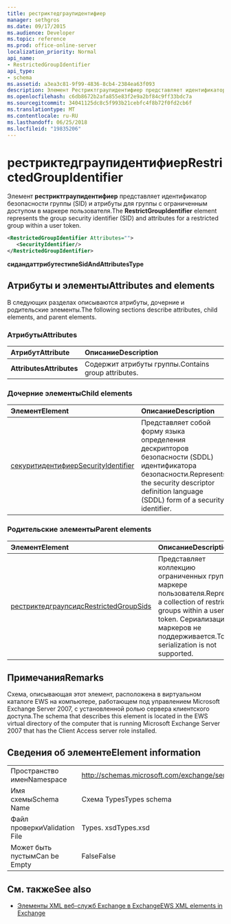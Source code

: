 ```yaml
---
title: рестриктедграупидентифиер
manager: sethgros
ms.date: 09/17/2015
ms.audience: Developer
ms.topic: reference
ms.prod: office-online-server
localization_priority: Normal
api_name:
- RestrictedGroupIdentifier
api_type:
- schema
ms.assetid: a3ea3c81-9f99-4836-8cb4-2384ea63f093
description: Элемент Рестриктграупидентифиер представляет идентификатор безопасности группы (SID) и атрибуты для группы с ограниченным доступом в маркере пользователя.
ms.openlocfilehash: c6db8672b2afa855e83f2e9a2bf84c9ff33bdc7a
ms.sourcegitcommit: 34041125dc8c5f993b21cebfc4f8b72f0fd2cb6f
ms.translationtype: MT
ms.contentlocale: ru-RU
ms.lasthandoff: 06/25/2018
ms.locfileid: "19835206"
---
```

# <a name="restrictedgroupidentifier"></a><span data-ttu-id="0da73-103">рестриктедграупидентифиер</span><span class="sxs-lookup"><span data-stu-id="0da73-103">RestrictedGroupIdentifier</span></span>

<span data-ttu-id="0da73-104">Элемент **рестриктграупидентифиер** представляет идентификатор безопасности группы (SID) и атрибуты для группы с ограниченным доступом в маркере пользователя.</span><span class="sxs-lookup"><span data-stu-id="0da73-104">The **RestrictGroupIdentifier** element represents the group security identifier (SID) and attributes for a restricted group within a user token.</span></span> 
  
```xml
<RestrictedGroupIdentifier Attributes="">
   <SecurityIdentifier/>
</RestrictedGroupIdentifier>
```

 <span data-ttu-id="0da73-105">**сидандаттрибутестипе**</span><span class="sxs-lookup"><span data-stu-id="0da73-105">**SidAndAttributesType**</span></span>
## <a name="attributes-and-elements"></a><span data-ttu-id="0da73-106">Атрибуты и элементы</span><span class="sxs-lookup"><span data-stu-id="0da73-106">Attributes and elements</span></span>

<span data-ttu-id="0da73-107">В следующих разделах описываются атрибуты, дочерние и родительские элементы.</span><span class="sxs-lookup"><span data-stu-id="0da73-107">The following sections describe attributes, child elements, and parent elements.</span></span>
  
### <a name="attributes"></a><span data-ttu-id="0da73-108">Атрибуты</span><span class="sxs-lookup"><span data-stu-id="0da73-108">Attributes</span></span>

|<span data-ttu-id="0da73-109">**Атрибут**</span><span class="sxs-lookup"><span data-stu-id="0da73-109">**Attribute**</span></span>|<span data-ttu-id="0da73-110">**Описание**</span><span class="sxs-lookup"><span data-stu-id="0da73-110">**Description**</span></span>|
|:-----|:-----|
|<span data-ttu-id="0da73-111">**Attributes**</span><span class="sxs-lookup"><span data-stu-id="0da73-111">**Attributes**</span></span> <br/> |<span data-ttu-id="0da73-112">Содержит атрибуты группы.</span><span class="sxs-lookup"><span data-stu-id="0da73-112">Contains group attributes.</span></span>  <br/> |
   
### <a name="child-elements"></a><span data-ttu-id="0da73-113">Дочерние элементы</span><span class="sxs-lookup"><span data-stu-id="0da73-113">Child elements</span></span>

|<span data-ttu-id="0da73-114">**Элемент**</span><span class="sxs-lookup"><span data-stu-id="0da73-114">**Element**</span></span>|<span data-ttu-id="0da73-115">**Описание**</span><span class="sxs-lookup"><span data-stu-id="0da73-115">**Description**</span></span>|
|:-----|:-----|
|[<span data-ttu-id="0da73-116">секуритидентифиер</span><span class="sxs-lookup"><span data-stu-id="0da73-116">SecurityIdentifier</span></span>](securityidentifier.md) <br/> |<span data-ttu-id="0da73-117">Представляет собой форму языка определения дескрипторов безопасности (SDDL) идентификатора безопасности.</span><span class="sxs-lookup"><span data-stu-id="0da73-117">Represents the security descriptor definition language (SDDL) form of a security identifier.</span></span>  <br/> |
   
### <a name="parent-elements"></a><span data-ttu-id="0da73-118">Родительские элементы</span><span class="sxs-lookup"><span data-stu-id="0da73-118">Parent elements</span></span>

|<span data-ttu-id="0da73-119">**Элемент**</span><span class="sxs-lookup"><span data-stu-id="0da73-119">**Element**</span></span>|<span data-ttu-id="0da73-120">**Описание**</span><span class="sxs-lookup"><span data-stu-id="0da73-120">**Description**</span></span>|
|:-----|:-----|
|[<span data-ttu-id="0da73-121">рестриктедграупсидс</span><span class="sxs-lookup"><span data-stu-id="0da73-121">RestrictedGroupSids</span></span>](restrictedgroupsids.md) <br/> |<span data-ttu-id="0da73-122">Представляет коллекцию ограниченных групп в маркере пользователя.</span><span class="sxs-lookup"><span data-stu-id="0da73-122">Represents a collection of restricted groups within a user token.</span></span> <span data-ttu-id="0da73-123">Сериализация маркеров не поддерживается.</span><span class="sxs-lookup"><span data-stu-id="0da73-123">Token serialization is not supported.</span></span>  <br/> |
   
## <a name="remarks"></a><span data-ttu-id="0da73-124">Примечания</span><span class="sxs-lookup"><span data-stu-id="0da73-124">Remarks</span></span>

<span data-ttu-id="0da73-125">Схема, описывающая этот элемент, расположена в виртуальном каталоге EWS на компьютере, работающем под управлением Microsoft Exchange Server 2007, с установленной ролью сервера клиентского доступа.</span><span class="sxs-lookup"><span data-stu-id="0da73-125">The schema that describes this element is located in the EWS virtual directory of the computer that is running Microsoft Exchange Server 2007 that has the Client Access server role installed.</span></span>
  
## <a name="element-information"></a><span data-ttu-id="0da73-126">Сведения об элементе</span><span class="sxs-lookup"><span data-stu-id="0da73-126">Element information</span></span>

|||
|:-----|:-----|
|<span data-ttu-id="0da73-127">Пространство имен</span><span class="sxs-lookup"><span data-stu-id="0da73-127">Namespace</span></span>  <br/> |http://schemas.microsoft.com/exchange/services/2006/types  <br/> |
|<span data-ttu-id="0da73-128">Имя схемы</span><span class="sxs-lookup"><span data-stu-id="0da73-128">Schema Name</span></span>  <br/> |<span data-ttu-id="0da73-129">Схема Types</span><span class="sxs-lookup"><span data-stu-id="0da73-129">Types schema</span></span>  <br/> |
|<span data-ttu-id="0da73-130">Файл проверки</span><span class="sxs-lookup"><span data-stu-id="0da73-130">Validation File</span></span>  <br/> |<span data-ttu-id="0da73-131">Types. xsd</span><span class="sxs-lookup"><span data-stu-id="0da73-131">Types.xsd</span></span>  <br/> |
|<span data-ttu-id="0da73-132">Может быть пустым</span><span class="sxs-lookup"><span data-stu-id="0da73-132">Can be Empty</span></span>  <br/> |<span data-ttu-id="0da73-133">False</span><span class="sxs-lookup"><span data-stu-id="0da73-133">False</span></span>  <br/> |
   
## <a name="see-also"></a><span data-ttu-id="0da73-134">См. также</span><span class="sxs-lookup"><span data-stu-id="0da73-134">See also</span></span>



- [<span data-ttu-id="0da73-135">Элементы XML веб-служб Exchange в Exchange</span><span class="sxs-lookup"><span data-stu-id="0da73-135">EWS XML elements in Exchange</span></span>](ews-xml-elements-in-exchange.md)

